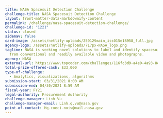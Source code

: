 ```yaml
---
title: NASA Spacesuit Detection Challenge
challenge-title: NASA Spacesuit Detection Challenge
layout: front-matter-data-markdownify-content
permalink: /challenge/nasa-spacesuit-detection-challenge/
challenge-id: "1221"
status: closed
sidenav: false
card-image: /assets/netlify-uploads/259129main_iss015e18958_full.jpg
agency-logo: /assets/netlify-uploads/717px-NASA_logo.png
tagline: NASA is seeking novel solutions to label and identify spacesuit motions
  from conventional and readily available video and photographs.
agency: NASA
external-url: https://www.topcoder.com/challenges/116fc3d9-a4e0-4a93-8ef1-a075ae16ee88
total-prize-offered-cash: $33,000
type-of-challenge:
  - Analytics, visualizations, algorithms
submission-start: 03/31/2021 8:00 AM
submission-end: 04/30/2021 8:59 AM
fiscal-year: FY21
legal-authority: Procurement Authority
challenge-manager: Linh Vu
challenge-manager-email: Linh.q.vu@nasa.gov
point-of-contact: Hq-coeci-nois@mail.nasa.gov
---
```

